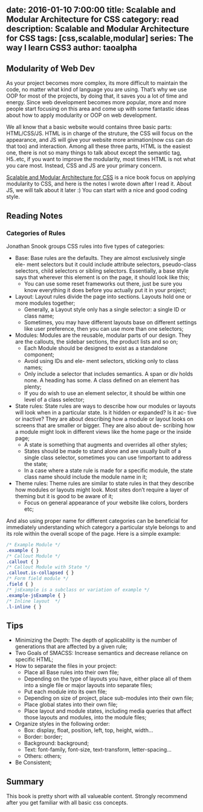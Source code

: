 date: 2016-01-10 7:00:00
title: Scalable and Modular Architecture for CSS 
category: read
description: Scalable and Modular Architecture for CSS
tags: [css,scalable,modular]
series: The way I learn CSS3
author: taoalpha
---

## Modularity of Web Dev
As your project becomes more complex, its more difficult to maintain the code, no matter what kind of language you are using. That’s why we use OOP for most of the projects, by doing that, it saves you a lot of time and energy. Since web development becomes more popular, more and more people start focusing on this area and come up with some fantastic ideas about how to apply modularity or OOP on web development.

We all know that a basic website would contains three basic parts: HTML/CSS/JS. HTML is in charge of the struture, the CSS will focus on the appearance, and JS will give your website more animation(now css can do that too) and interaction. Among all these three parts, HTML is the easiest one, there is not so many things to talk about except the semantic tag, H5..etc, if you want to improve the modularity, most times HTML is not what you care most. Instead, CSS and JS are your primary concern.

[Scalable and Modular Architecture for CSS](https://smacss.com/) is a nice book focus on applying modularity to CSS, and here is the notes I wrote down after I read it. About JS, we will talk about it later :) You can start with a nice and good coding style.

## Reading Notes
### Categories of Rules
Jonathan Snook groups CSS rules into five types of categories:

- Base: Base rules are the defaults. They are almost exclusively single ele- ment selectors but it could include attribute selectors, pseudo-class selectors, child selectors or sibling selectors. Essentially, a base style says that wherever this element is on the page, it should look like this;
  - You can use some reset frameworks out there, just be sure you know everything it does before you actually put it in your project;
- Layout: Layout rules divide the page into sections. Layouts hold one or more modules together;
  - Generally, a Layout style only has a single selector: a single ID or class name;
  - Sometimes, you may have different layouts base on different settings like user preference, then you can use more than one selectors;
- Modules: Modules are the reusable, modular parts of our design. They are the callouts, the sidebar sections, the product lists and so on;
  - Each Module should be designed to exist as a standalone component;
  - Avoid using IDs and ele- ment selectors, sticking only to class names;
  - Only include a selector that includes semantics. A span or div holds none. A heading has some. A class defined on an element has plenty;
  - If you do wish to use an element selector, it should be within one level of a class selector;
- State rules: State rules are ways to describe how our modules or layouts will look when in a particular state. Is it hidden or expanded? Is it ac- tive or inactive? They are about describing how a module or layout looks on screens that are smaller or bigger. They are also about de- scribing how a module might look in different views like the home page or the inside page;
  - A state is something that augments and overrides all other styles;
  - States should be made to stand alone and are usually built of a single class selector, sometimes you can use !important to address the state;
  - In a case where a state rule is made for a specific module, the state class name should include the module name in it;
- Theme rules: Theme rules are similar to state rules in that they describe how modules or layouts might look. Most sites don’t require a layer of theming but it is good to be aware of it;
  - Focus on general appearance of your website like colors, borders etc;

And also using proper name for different categories can be beneficial for immediately understanding which category a particular style belongs to and its role within the overall scope of the page. Here is a simple example:

``` css
/* Example Module */
.example { }
/* Callout Module */
.callout { }
/* Callout Module with State */
.callout.is-collapsed { }
/* Form field module */
.field { }
/* jsExample is a subclass or variation of example */
.example-jsExample { }
/* Inline layout  */
.l-inline { }
```

## Tips
- Minimizing the Depth: The depth of applicability is the number of generations that are affected by a given rule;
- Two Goals of SMACSS: Increase semantics and decrease reliance on specific HTML;
- How to separate the files in your project:
  - Place all Base rules into their own file;
  - Depending on the type of layouts you have, either place all of them into a single file or major layouts into separate files;
  - Put each module into its own file;
  - Depending on size of project, place sub-modules into their own file;
  - Place global states into their own file;
  - Place layout and module states, including media queries that affect those layouts and modules, into the module files;
- Organize styles in the following order:
  - Box: display, float, position, left, top, height, width…
  - Border: border;
  - Background: background;
  - Text: font-family, font-size, text-transform, letter-spacing…
  - Others: others;
- Be Consistent;

## Summary
This book is pretty short with all valueable content. Strongly recommend after you get familiar with all basic css concepts.

